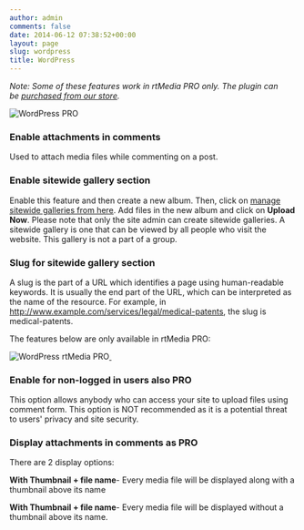 ```yaml
---
author: admin
comments: false
date: 2014-06-12 07:38:52+00:00
layout: page
slug: wordpress
title: WordPress
---
```


_Note: Some of these features work in rtMedia PRO only. The plugin can be _[_purchased from our store_](https://rtcamp.com/store/rtmedia-pro/)_._

![WordPress PRO](http://docs.rtcamp.com/wp-content/uploads/2014/06/WordPress-PRO.jpg)


### Enable attachments in comments


Used to attach media files while commenting on a post.


### Enable sitewide gallery section


Enable this feature and then create a new album. Then, click on [manage sitewide galleries from here](http://www.google.com/url?q=http%3A%2F%2Flocalhost%2Fmytestsite%2Fwp-admin%2Fedit.php%3Fpost_type%3Drtmedia_album&sa=D&sntz=1&usg=AFQjCNHqY1forlTBBIbbgqLm1nEjqQge0A). Add files in the new album and click on **Upload Now**. Please note that only the site admin can create sitewide galleries. A sitewide gallery is one that can be viewed by all people who visit the website. This gallery is not a part of a group.


### Slug for sitewide gallery section


A slug is the part of a URL which identifies a page using human-readable keywords. It is usually the end part of the URL, which can be interpreted as the name of the resource. For example, in http://www.example.com/services/legal/medical-patents, the slug is medical-patents.

The features below are only available in rtMedia PRO:

![WordPress rtMedia PRO](http://docs.rtcamp.com/wp-content/uploads/2014/06/WordPress-rtMedia-PRO.jpg)[ ](http://docs.rtcamp.com/wp-content/uploads/2014/06/WordPress-PRO.jpg)


### Enable for non-logged in users also  PRO 


This option allows anybody who can access your site to upload files using comment form. This option is NOT recommended as it is a potential threat to users' privacy and site security.


### Display attachments in comments as PRO


There are 2 display options:

**With Thumbnail + file name**- Every media file will be displayed along with a thumbnail above its name

**With Thumbnail + file name**- Every media file will be displayed without a thumbnail above its name.
